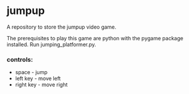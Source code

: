 # jumpup
A repository to store the jumpup video game.

The prerequisites to play this game are python with the pygame package installed. Run jumping_platformer.py.

### controls:
- space - jump
- left key - move left
- right key - move right

